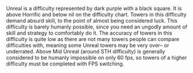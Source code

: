 Unreal is a difficulty represented by dark purple with a black square. It is above Horrific and below nil on the difficulty chart. Towers in this difficulty demand absurd skill, to the point of almost being considered luck. This difficulty is barely humanly possible, since you need an ungodly amount of skill and strategy to comfortably do it. The accuracy of towers in this difficulty is quite low as there are not many towers people can compare difficulties with, meaning some Unreal towers may be very over– or underrated. Above Mid Unreal (around STH difficulty) is generally considered to be humanly impossible on only 60 fps, so towers of a higher difficulty must be completed with FPS switching.
